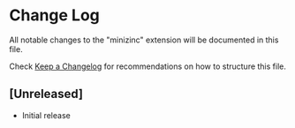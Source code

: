 # Change Log
All notable changes to the "minizinc" extension will be documented in this file.

Check [Keep a Changelog](http://keepachangelog.com/) for recommendations on how to structure this file.

## [Unreleased]
- Initial release